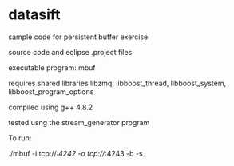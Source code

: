 datasift
========

sample code for persistent buffer exercise

source code and eclipse .project files

executable program: mbuf

requires shared libraries libzmq, libboost_thread, libboost_system, libboost_program_options

compiled using g++ 4.8.2

tested usng the stream_generator program

To run:

./mbuf -i tcp://*:4242 -o tcp://*:4243 -b <name of buffer file> -s <size in Gbs of buffer file>


